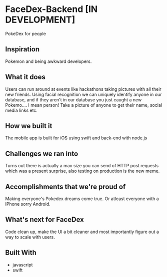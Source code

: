 # FaceDex-Backend [IN DEVELOPMENT]
PokeDex for people 

## Inspiration
Pokemon and being awkward developers.

## What it does
Users can run around at events like hackathons taking pictures with all their new friends. Using facial recognition we can uniquely identify anyone in our database, and if they aren't in our database you just caught a new Pokemo.... I mean person! Take a picture of anyone to get their name, social media links etc.

## How we built it
The mobile app is built for iOS using swift and back-end with node.js

## Challenges we ran into
Turns out there is actually a max size you can send of HTTP post requests which was a present surprise, also testing on production is the new meme.

## Accomplishments that we're proud of
Making everyone's Pokedex dreams come true. Or atleast everyone with a IPhone sorry Android.

## What's next for FaceDex
Code clean up, make the UI a bit cleaner and most importantly figure out a way to scale with users.

## Built With
- javascript
- swift
